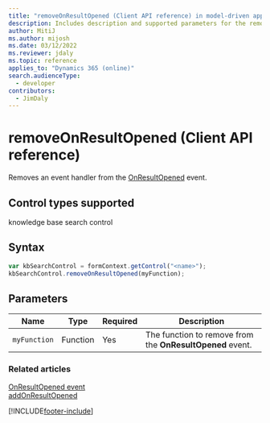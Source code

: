 ```yaml
---
title: "removeOnResultOpened (Client API reference) in model-driven apps"
description: Includes description and supported parameters for the removeOnResultOpened method.
author: MitiJ
ms.author: mijosh
ms.date: 03/12/2022
ms.reviewer: jdaly
ms.topic: reference
applies_to: "Dynamics 365 (online)"
search.audienceType: 
  - developer
contributors:
  - JimDaly
---
```

# removeOnResultOpened (Client API reference)

Removes an event handler from the [OnResultOpened](../events/onresultopened.md) event. 

## Control types supported

knowledge base search control

## Syntax

```JavaScript
var kbSearchControl = formContext.getControl("<name>");
kbSearchControl.removeOnResultOpened(myFunction);
```

## Parameters

|Name | Type | Required | Description|
|----|----|----|----|
|`myFunction` |Function |Yes|The function to remove from the **OnResultOpened** event.|

### Related articles

[OnResultOpened event](../events/onresultopened.md)   
[addOnResultOpened](addOnResultOpened.md) 

[!INCLUDE[footer-include](../../../../../includes/footer-banner.md)]

